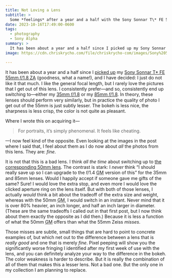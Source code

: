 ```yaml
---
title: Not Loving a Lens
subtitle: >
  Some *feelings* after a year and a half with the Sony Sonnar T\* FE 55mm 𝑓/1.8 ZA.
date: 2023-10-16T17:49:00-0600
tags:
  - photography
  - Sony Alpha
summary: >
  It has been about a year and a half since I picked up my Sony Sonnar T* FE 55mm 𝑓/1.8 ZA, and I have decided: I just do not like it that much.
image: https://cdn.chriskrycho.com/file/chriskrycho-com/images/Sony%2055mm.png

---
```


It has been about a year and a half since I [picked up][bought] my [Sony Sonnar T\* <span class='smcp'>FE</span> 55mm 𝑓/1.8 <span class='smcp'>ZA</span>][55mm] (goodness, what a name!), and I have decided: I just do not like it that much. I like the general focal length, but I rarely love the pictures that I get out of this lens. I consistently prefer—and so, consistently end up switching to—either my [35mm 𝑓/1.8][35mm] or my [85mm 𝑓/1.8][85mm]. In theory, these lenses should perform very similarly, but in practice the quality of photo I get out of the 55mm is just subtly lesser. The bokeh is less nice, the sharpness is less crisp, the color is not quite as pleasant.

Where I wrote this on acquiring it—

> For portraits, it’s simply phenomenal. It feels like cheating.

—I now feel kind of the opposite. Even looking at the images in the post where I said that, I feel about them as I do now about *all* the photos from this lens. They are: *fine*.

It is not that this is a bad lens. I think *all the time* about switching up to [the corresponding 50mm lens][50mm]. The contrast is stark: I *never* think “I should really save up so I can upgrade to the 𝑓/1.4 <abbr title="G Master">GM</abbr> version of this” for the 35mm and 85mm lenses. Would I happily accept if someone gave me gifts of the same? Sure! I would love the extra stop, and even more I would love the clicked aperture ring on the lens itself. But with both of those lenses, I actually *would* think a bit about the tradeoff of the extra size and weight, whereas with the 50mm <abbr title="G Master">GM</abbr>, I would switch in an instant. Never mind that it is over 80% heavier, an inch longer, and half an inch larger in diameter. (These are the same tradeoffs I called out in that first post, but I now think about them exactly the opposite as I did then.) Because it is less a function of what the 50mm <abbr title="G Master">GM</abbr> offers than what the 55mm Zeiss *misses*.

Those misses are subtle, small things that are hard to point to concrete examples of, but which net out to the difference between a lens that is *really good* and one that is merely *fine*. Pixel peeping will show you the significantly worse fringing I identified after my first week of use with the lens, and you can definitely analyze your way to the difference in the bokeh. The color weakness is harder to describe. But it is really the combination of all of them that makes this a lesser lens. Not a bad one. But the only one in my collection I am planning to replace.

[bought]: https://v5.chriskrycho.com/journal/disney-world-2022-camera-gear/sony-sonnar-t-fe-55mm-f18-za/
[55mm]: https://electronics.sony.com/imaging/lenses/full-frame-e-mount/p/sel55f18z
[35mm]: https://electronics.sony.com/imaging/lenses/all-e-mount/p/sel35f18f
[85mm]: https://electronics.sony.com/imaging/lenses/full-frame-e-mount/p/sel85f18-2
[50mm]: https://electronics.sony.com/imaging/lenses/all-e-mount/p/sel50f14gm
